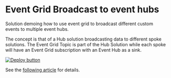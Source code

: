 # Event Grid Broadcast to event hubs

Solution demoing how to use event grid to broadcast different custom events to multiple event hubs.

The concept is that of a Hub solution broadcasting data to different spoke solutions.  The Event Grid Topic is part of the Hub Solution while each spoke will have an Event Grid subscription with an Event Hub as a sink.

[![Deploy button](http://azuredeploy.net/deploybutton.png)](https://portal.azure.com/#create/Microsoft.Template/uri/https%3A%2F%2Fraw.githubusercontent.com%2Fvplauzon%2Fmessaging%2Fmaster%2Fevent-grid-broadcast-2-event-hubs%2Fdeploy.json)

See the [following article](TODO) for details.
